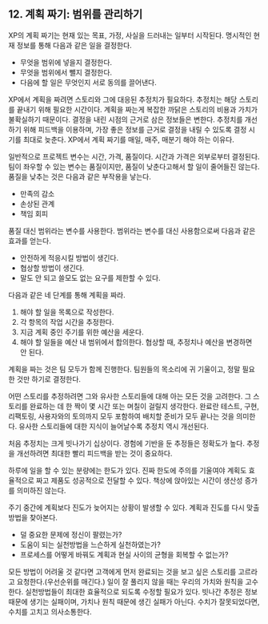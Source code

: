 
## 12. 계획 짜기: 범위를 관리하기

XP의 계획 짜기는 현재 있는 목표, 가정, 사실을 드러내는 일부터 시작된다. 
명시적인 현재 정보를 통해 다음과 같은 일을 결정한다. 

* 무엇을 범위에 넣을지 결정한다. 
* 무엇을 범위에서 뺄지 결정한다.
* 다음에 할 일은 무엇인지 서로 동의를 끌어낸다.

XP에서 계획을 짜려면 스토리와 그에 대응된 추정치가 필요하다. 
추정치는 해당 스토리를 끝내기 위해 필요한 시간이다. 
계획을 짜는게 복잡한 까닭은 스토리의 비용과 가치가 불확실하기 때문이다. 
결정을 내린 시점의 근거로 삼은 정보들은 변한다. 
추정치를 개선하기 위해 피드백을 이용하며, 가장 좋은 정보를 근거로 결정을 내릴 수 있도록 결정 시기를 최대로 늦춘다. 
XP에서 계획 짜기를 매일, 매주, 매분기 해야 하는 이유다. 

일반적으로 프로젝트 변수는 시간, 가격, 품질이다. 
시간과 가격은 외부로부터 결정된다. 
팀이 좌우할 수 있는 변수는 품질이지만, 품질이 낮춘다고해서 할 일이 줄어들진 않는다. 
품질을 낮추는 것은 다음과 같은 부작용을 낳는다. 

* 만족의 감소
* 손상된 관계
* 책임 회피

품질 대신 범위라는 변수를 사용한다. 
범위라는 변수를 대신 사용함으로써 다음과 같은 효과를 얻는다.

* 안전하게 적응시킬 방법이 생긴다.
* 협상할 방법이 생긴다.
* 말도 안 되고 쓸모도 없는 요구를 제한할 수 있다. 

다음과 같은 네 단계를 통해 계획을 짜라.

1. 해야 할 일을 목록으로 작성한다.
1. 각 항목의 작업 시간을 추정한다.
1. 지금 계획 중인 주기를 위한 예산을 세운다.
1. 해야 할 일들을 예산 내 범위에서 합의한다. 협상할 때, 추정치나 예산을 변경하면 안 된다. 

계획을 짜는 것은 팀 모두가 함께 진행한다. 
팀원들의 목소리에 귀 기울이고, 정말 필요한 것만 하기로 결정한다. 

어떤 스토리를 추정하려면 그와 유사한 스토리들에 대해 아는 모든 것을 고려한다. 
그 스토리를 완료하는 데 한 짝이 몇 시간 또는 며칠이 걸릴지 생각한다. 
완료란 테스트, 구현, 리팩토링, 사용자와의 토의까지 모두 포함하여 배치할 준비가 모두 끝나는 것을 의미한다. 
유사한 스토리들에 대한 지식이 늘어날수록 추정치 역시 개선된다. 

처음 추정치는 크게 빗나가기 십상이다. 
경험에 기반을 둔 추정들은 정확도가 높다. 
추정을 개선하려면 최대한 빨리 피드백을 받는 것이 중요하다. 

하루에 일을 할 수 있는 분량에는 한도가 있다. 
진짜 한도에 주의를 기울여야 계획도 효율적으로 짜고 제품도 성공적으로 전달할 수 있다. 
책상에 앉아있는 시간이 생산성 증가를 의미하진 않는다. 

주기 중간에 계획보다 진도가 늦어지는 상황이 발생할 수 있다. 
계획과 진도를 다시 맞출 방법을 찾아본다. 

* 덜 중요한 문제에 정신이 팔렸는가?
* 도움이 되는 실천방법을 느슨하게 실천하였는가?
* 프로세스를 어떻게 바꿔도 계획과 현실 사이의 균형을 회복할 수 없는가? 

모든 방법이 어려울 것 같다면 고객에게 먼저 완료되는 것을 보고 싶은 스토리를 고르라고 요청한다.(우선순위를 매긴다.) 
일이 잘 풀리지 않을 때는 우리의 가치와 원칙을 고수한다. 
실천방법들이 최대한 효율적으로 되도록 수정할 필요가 있다. 
빗나간 추정은 정보 때문에 생기는 실패이며, 가치나 원칙 때문에 생긴 실패가 아닌다. 
수치가 잘못되었다면, 수치를 고치고 의사소통한다. 

